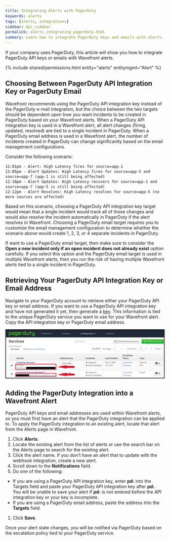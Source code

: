 ```yaml
---
title: Integrating Alerts with PagerDuty
keywords: alerts
tags: [alerts, integrations]
sidebar: doc_sidebar
permalink: alerts_integrating_pagerduty.html
summary: Learn how to integrate PagerDuty keys and emails with alerts.
---
```


If your company uses PagerDuty, this article will show you how to integrate PagerDuty API keys or emails with Wavefront alerts. 

{% include shared/permissions.html entity="alerts" entitymgmt="Alert" %}

## Choosing Between PagerDuty API Integration Key or PagerDuty Email
Wavefront recommends using the PagerDuty API integration key instead of the PagerDuty e-mail integration, but the choice between the two targets should be dependent upon how you want incidents to be created in PagerDuty based on your Wavefront alerts. When a PagerDuty API integration key is used in a Wavefront alert, all alert changes (firing, updated, resolved) are tied to a single incident in PagerDuty. When a PagerDuty email address is used in a Wavefront alert, the number of incidents created in PagerDuty can change significantly based on the email management configurations. 
 
Consider the following scenario:

```
12:01pm - Alert: High Latency fires for source=app-1
12:05pm - Alert Updates: High Latency fires for source=app-5 and source=app-7 (app-1 is still being affected)
12:10pm - Alert Updates: High Latency recovers for source=app-1 and source=app-7 (app-5 is still being affected)
12:12pm - Alert Resolves: High Latency resolves for source=app-5 (no more sources are affected)
```
 
Based on this scenario, choosing a PagerDuty API integration key target would mean that a single incident would track all of those changes and would also resolve the incident automatically in PagerDuty if the alert resolves in Wavefront. Choosing a PagerDuty email target requires you to customize the email management configuration to determine whether the scenario above would create 1, 2, 3, or 4 separate incidents in PagerDuty.
 
If want to use a PagerDuty email target, then make sure to consider the **Open a new incident only if an open incident does not already exist** option carefully. If you select this option and the PagerDuty email target is used in multiple Wavefront alerts, then you run the risk of having multiple Wavefront alerts tied to a single incident in PagerDuty.
 
## Retrieving Your PagerDuty API Integration Key or Email Address
Navigate to your PagerDuty account to retrieve either your PagerDuty API key or email address. If you want to use a PagerDuty API integration key and have not generated it yet, then generate a [key](https://support.pagerduty.com/hc/en-us/articles/202830340-Creating-a-Generic-API-Service). This information is tied to the unique PagerDuty service you want to use for your Wavefront alert. Copy the API integration key or PagerDuty email address.

![PagerDuty](images/pager_duty.png)

## Adding the PagerDuty Integration into a Wavefront Alert
PagerDuty API keys and email addresses are used within Wavefront alerts, so you must first have an alert that the PagerDuty integration can be applied to. To apply the PagerDuty integration to an existing alert, locate that alert from the Alerts page in Wavefront. 

1. Click **Alerts**. 
1. Locate the existing alert from the list of alerts or use the search bar on the Alerts page to search for the existing alert. 
1. Click the alert name. If you don't have an alert that to update with the webhook integration, create a new alert.
1. Scroll down to the **Notifications** field.
1. Do one of the following:
  - If you are using a PagerDuty API integration key, enter **pd:** into the Targets field and paste your PagerDuty API integration key after **pd:**. You will be unable to save your alert if **pd:** is not entered before the API integration key or your key is incomplete.
  - If you are using a PagerDuty email address, paste the address into the **Targets** field.
1. Click **Save**.
 
Once your alert state changes, you will be notified via PagerDuty based on the escalation policy tied to your PagerDuty service.



